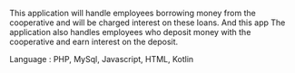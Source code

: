 This application will handle employees borrowing money from the cooperative and will be charged interest on these loans. And this app
The application also handles employees who deposit money with the cooperative and earn interest on the deposit.

Language : PHP, MySql, Javascript, HTML, Kotlin

